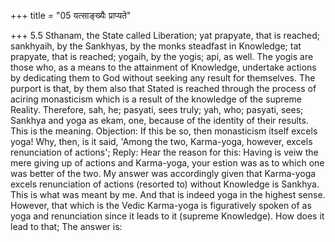 +++
title = "05 यत्साङ्ख्यैः प्राप्यते"

+++
5.5 Sthanam, the State called Liberation; yat prapyate, that is reached;
sankhyaih, by the Sankhyas, by the monks steadfast in Knowledge; tat
prapyate, that is reached; yogaih, by the yogis; api, as well. The yogis
are those who, as a means to the attainment of Knowledge, undertake
actions by dedicating them to God without seeking any result for
themselves. The purport is that, by them also that Stated is reached
through the process of aciring monasticism which is a result of the
knowledge of the supreme Reality. Therefore, sah, he; pasyati, sees
truly; yah, who; pasyati, sees; Sankhya and yoga as ekam, one, because
of the identity of their results. This is the meaning. Objection: If
this be so, then monasticism itself excels yoga! Why, then, is it said,
'Among the two, Karma-yoga, however, excels renunciation of actions';
Reply: Hear the reason for this: Having is veiw the mere giving up of
actions and Karma-yoga, your estion was as to which one was better of
the two. My answer was accordingly given that Karma-yoga excels
renunciation of actions (resorted to) without Knowledge is Sankhya. This
is what was meant by me. And that is indeed yoga in the highest sense.
However, that which is the Vedic Karma-yoga is figuratively spoken of as
yoga and renunciation since it leads to it (supreme Knowledge). How does
it lead to that; The answer is:
